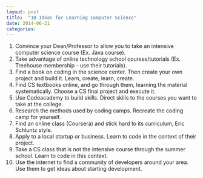 ```yaml
---
layout: post
title:  "10 Ideas for Learning Computer Science"
date: 2014-06-21
categories:
---
```

1. Convince your Dean/Professor to allow you to take an intensive computer science course (Ex. Java course).
2. Take advantage of online technology school courses/tutorials (Ex. Treehouse membership - use their tutorials).
3. Find a book on coding in the science center. Then create your own project and build it. Learn, create, learn, create.
4. Find CS textbooks online, and go through them, learning the material systematically. Choose a CS final project and execute it.
5. Use Codeacademy to build skills. Direct skills to the courses you want to take at the college.
6. Research the methods used by coding camps.  Recreate the coding camp for yourself.
7. Find an online class (Coursera) and stick hard to its curriculum, Eric Schluntz style.
8. Apply to a local startup or business. Learn to code in the context of their project.
9. Take a CS class that is not the intensive course through the summer school. Learn to code in this context.
10. Use the internet to find a community of developers around your area. Use them to get ideas about starting development.
